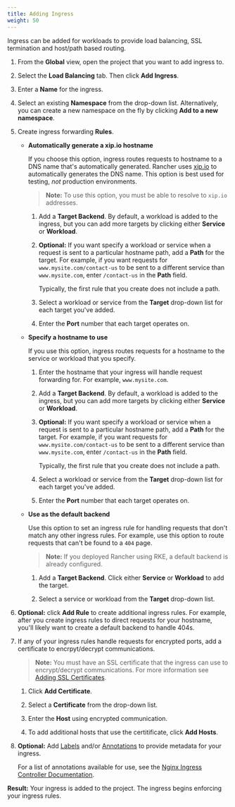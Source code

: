 ```yaml
---
title: Adding Ingress
weight: 50
---
```


Ingress can be added for workloads to provide load balancing, SSL termination and host/path based routing.

1. From the **Global** view, open the project that you want to add ingress to.

1. Select the **Load Balancing** tab. Then click **Add Ingress**.

1. Enter a **Name** for the ingress.

1. Select an existing **Namespace** from the drop-down list. Alternatively, you can create a new namespace on the fly by clicking **Add to a new namespace**.

1. Create ingress forwarding **Rules**.

    - **Automatically generate a xip.io hostname**
    
        If you choose this option, ingress routes requests to hostname to a DNS name that's automatically generated. Rancher uses [xip.io](http://xip.io/) to automatically generates the DNS name. This option is best used for testing, _not_ production environments.

        >**Note:** To use this option, you must be able to resolve to `xip.io` addresses.
        
        1. Add a **Target Backend**. By default, a workload is added to the ingress, but you can add more targets by clicking either **Service** or **Workload**.
        
        1. **Optional:** If you want specify a workload or service when a request is sent to a particular hostname path, add a **Path** for the target. For example, if you want requests for `www.mysite.com/contact-us` to be sent to a different service than `www.mysite.com`, enter `/contact-us` in the **Path** field.

            Typically, the first rule that you create does not include a path.

        1. Select a workload or service from the **Target** drop-down list for each target you've added.

        1. Enter the **Port** number that each target operates on.

    - **Specify a hostname to use**
    
        If you use this option, ingress routes requests for a hostname to the service or workload that you specify.

        1. Enter the hostname that your ingress will handle request forwarding for. For example, `www.mysite.com`.
        
        1. Add a **Target Backend**. By default, a workload is added to the ingress, but you can add more targets by clicking either **Service** or **Workload**.
        
        1. **Optional:** If you want specify a workload or service when a request is sent to a particular hostname path, add a **Path** for the target. For example, if you want requests for `www.mysite.com/contact-us` to be sent to a different service than `www.mysite.com`, enter `/contact-us` in the **Path** field.

            Typically, the first rule that you create does not include a path.

        1. Select a workload or service from the **Target** drop-down list for each target you've added.

        1. Enter the **Port** number that each target operates on.
    

    - **Use as the default backend**
        
        Use this option to set an ingress rule for handling requests that don't match any other ingress rules. For example, use this option to route requests that can't be found to a `404` page.

        >**Note:** If you deployed Rancher using RKE, a default backend is already configured.
        
        1. Add a **Target Backend**. Click either **Service** or **Workload** to add the target.
        
        1. Select a service or workload from the **Target** drop-down list.

1. **Optional:** click **Add Rule** to create additional ingress rules. For example, after you create ingress rules to direct requests for your hostname, you'll likely want to create a default backend to handle 404s.

1. If any of your ingress rules handle requests for encrypted ports, add a certificate to encrpyt/decrypt communications.

    >**Note:** You must have an SSL certificate that the ingress can use to encrypt/decrypt communications. For more information see [Adding SSL Certificates](../../projects/add-ssl-certificates/).

    1. Click **Add Certificate**.

    1. Select a **Certificate** from the drop-down list.

    1. Enter the **Host** using encrypted communication.

    1. To add additional hosts that use the certitificate, click **Add Hosts**.

1. **Optional:** Add [Labels](https://kubernetes.io/docs/concepts/overview/working-with-objects/labels/) and/or [Annotations](https://kubernetes.io/docs/concepts/overview/working-with-objects/annotations/) to provide metadata for your ingress.

    For a list of annotations available for use, see the [Nginx Ingress Controller Documentation](https://kubernetes.github.io/ingress-nginx/user-guide/nginx-configuration/annotations/).

**Result:** Your ingress is added to the project. The ingress begins enforcing your ingress rules.
